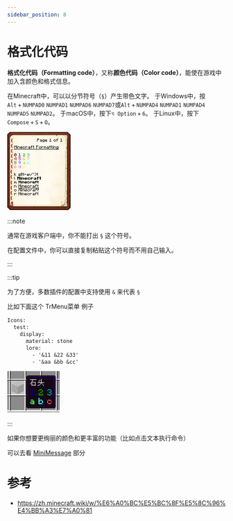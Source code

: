 ```yaml
---
sidebar_position: 8
---
```


# 格式化代码

**格式化代码（Formatting code）**，又称**颜色代码（Color code）**，能使在游戏中加入含颜色和格式信息。

在Minecraft中，可以以分节符号（`§`）产生带色文字。 于Windows中，按`Alt` + `NUMPAD0` `NUMPAD1` `NUMPAD6` `NUMPAD7`或`Alt` + `NUMPAD4` `NUMPAD1` `NUMPAD4` `NUMPAD5` `NUMPAD2`。 于macOS中，按下`⌥ Option` + `6`。 于Linux中，按下 `Compose` + `S` + `O`。

![](_images/格式化代码/Minecraft_Formatting.gif)

:::note

通常在游戏客户端中，你不能打出 `§` 这个符号。

在配置文件中，你可以直接复制粘贴这个符号而不用自己输入。

:::

:::tip

为了方便，多数插件的配置中支持使用 `&` 来代表 `§`

比如下面这个 TrMenu菜单 例子

```
Icons:
  test:
    display:
      material: stone
      lore:
        - '&11 &22 &33'
        - '&aa &bb &cc'
```

![](_images/格式化代码/游戏内.png)

:::

如果你想要更绚丽的颜色和更丰富的功能（比如点击文本执行命令）

可以去看 [MiniMessage](MiniMessage.md) 部分

# 参考

- https://zh.minecraft.wiki/w/%E6%A0%BC%E5%BC%8F%E5%8C%96%E4%BB%A3%E7%A0%81